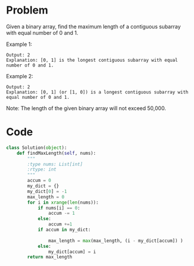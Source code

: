 # Problem
Given a binary array, find the maximum length of a contiguous subarray with equal number of 0 and 1.

Example 1:
```Input: [0,1]
Output: 2
Explanation: [0, 1] is the longest contiguous subarray with equal number of 0 and 1.
```
Example 2:
```Input: [0,1,0]
Output: 2
Explanation: [0, 1] (or [1, 0]) is a longest contiguous subarray with equal number of 0 and 1.
```
Note: The length of the given binary array will not exceed 50,000.


# Code
```python
class Solution(object):
    def findMaxLength(self, nums):
        """
        :type nums: List[int]
        :rtype: int
        """
        accum = 0
        my_dict = {}
        my_dict[0] = -1
        max_length = 0
        for i in xrange(len(nums)):
            if nums[i] == 0:
                accum -= 1
            else:
                accum +=1
            if accum in my_dict:
            
                max_length = max(max_length, (i - my_dict[accum]) )
            else:
                my_dict[accum] = i
        return max_length    
```
